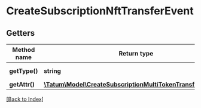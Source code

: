 # CreateSubscriptionNftTransferEvent

## Getters

Method name | Return type | Description | Notes
------------ | ------------- | ------------- | -------------
**getType()** | **string** | Type of the subscription. |
**getAttr()** | [**\Tatum\Model\CreateSubscriptionMultiTokenTransferEventAttr**](CreateSubscriptionMultiTokenTransferEventAttr.md) |  |

[[Back to Index]](../index.md)
